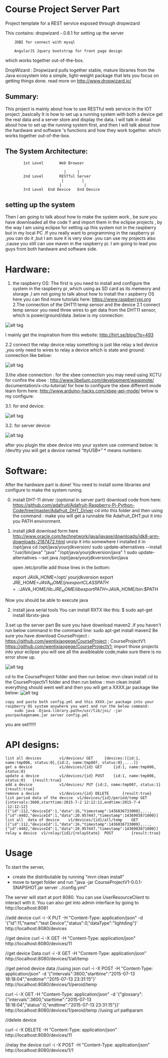 Course Project Server Part 
========================

Project template for a REST service exposed through dropwizard 

This contains:
        dropwizard -.0.8.1 for setting up the server 
        
        JDBI for connect with mysql 
        
        AngularJS Jquery bootstrap for front page design 

which works together out-of-the-box.


DropWizard :
  Dropwizard pulls together stable, mature libraries from the Java ecosystem into a simple, light-weight package that lets you focus on getting things done. read more on http://www.dropwizard.io/


Summary:
------------------------

This project is mainly about how to use RESTful web service in the IOT project ,basically It is how to set up a running system with both a device get the real data and a  server store and display the data. I will talk in detail about how to set up the running system first, and then I will talk about how the hardware and software 's functions and how they work together. which works together out-of-the-box.

The System Architecture:
------------------------

              
            1st Level       Web Browser 
     
                              |     |
            2nd Level       RESTful Server
                             |        |
                            |          |
            3rd Level  End Device   End Device


setting up the system 
------------------------
Then I am going to talk about how to make the system work , be sure you have downloaded all the code  !! and import them in the eclipse projects , by the way I am using eclipse for setting up this system not in the raspberry but in my local PC .If you really want to programming in the raspberry pi ,you can do it ,but I am sure it is very slow .you can use my projects also ,cause you still can use maven in the raspberry pi. I am going to lead you guys from both hardware and software side.

Hardware:
===============

1. the raspberry OS:
	The first is you need to install and configure the system in the raspberry pi ,which using as SD card as its memeory and storage ,I am 		not going to talk about how to install the r aspberry OS here you can find more tutorials here: https://www.raspberrypi.org
2.The connection of the DHT11 temp sensor and the device 
	2.1 connect temp sensor
	you need three wires to get data from the DHT11 sensor, which is power/ground/data .below is my connection:
                              
![alt tag](https://github.com/wentixiaogege/CourseProjectEndDevice/blob/master/readme_img/temp_connection.png)                                                          













I mainly get the inspiration from this website: http://hirt.se/blog/?p=493









   2.2 connect the relay device
       relay something is just like relay a led device ,you only need to wires to relay a device which is state and ground: connection like below:
             
![alt tag](https://github.com/wentixiaogege/CourseProjectEndDevice/blob/master/readme_img/relay_connection.png)   










 


  
3.the xbee connection :
  	 for the xbee connection you may need using XCTU for confire the xbee :
		http://www.libelium.com/development/waspmote/	documentation/x-ctu-tutorial/
   	 for how to configure the xbee different mode learn form here:
 		http://www.arduino-hacks.com/xbee-api-mode/
	  	below is my configure: 
	  	
3.1. for end device:

![alt tag](https://github.com/wentixiaogege/CourseProjectEndDevice/blob/master/readme_img/xbee_end.png)   















3.2. for server device:
	   

![alt tag](https://github.com/wentixiaogege/CourseProjectEndDevice/blob/master/readme_img/xbee_server.png)
















after you plugin the xbee device into your system use command below:
             ls /dev/tty
	you will get a device named 
          “ttyUSB*” * means numbers:

 
Software:
===============

After the hardware part is done! You need to install some libraries and configure to make the system runing.

0. install DHT-11 driver :(optional in server part)
	download code from here:   https://github.com/adafruit/Adafruit-Raspberry-Pi-Python-Code/tree/master/Adafruit_DHT_Driver 
	cd into this folder and then using the command  : make 
	you will get a runnable file Adafruit_DHT;put it into you PATH environment.
 
1. install jdk8
	download  form here http://www.oracle.com/technetwork/java/javase/downloads/jdk8-arm-downloads-2187472.html
	unzip it into somewhere I installed it in /opt/java 
	cd /opt/java/yourjdkversion/
	sudo update-alternatives --install "/usr/bin/java" "java" "/opt/java/yourjdkversion/java" 1
	sudo update-alternatives --set java /opt/java/yourjdkversion/bin/java

   open /etc/profile add those lines in the bottom:


   export JAVA_HOME=/opt/ yourjdkversion
   export JRE_HOME=$JAVA_HOME/jre 
   export CLASSPATH=.:$JAVA_HOME/lib:$JRE_HOME/lib 
   export PATH=$JAVA_HOME/bin:$PATH 


  Now you should be able to execute java

2. install java serial tools
 	You can install RXTX like this:
		$ sudo apt-get install librxtx-java


3.set up the server part 
   	Be sure you have download maven2 .if you haven't run below command in the  command line:
                sudo apt-get install maven2
	Be sure you have download 
        CourseProject : https://github.com/wentixiaogege/CourseProject   ;
		CourseProjectV1: https://github.com/wentixiaogege/CourseProjectV1;
	    import those projects into your eclipse you will see all the avaibleable code,make sure there is no error show up.

![alt tag](https://github.com/wentixiaogege/CourseProjectEndDevice/blob/master/readme_img/eclipse_server_init.png)      



   cd to the CourseProject folder and then run below:
		mvn clean install 
   cd to the CourseProjectV1 folder and then run below :
		mvn clean install 
   everything should went well and then you will get a XXXX.jar package like below:
![alt tag](https://github.com/wentixiaogege/CourseProjectEndDevice/blob/master/readme_img/eclipse_server_compiled.png)   

 	copy and paste both config.yml and this XXXX.jar package into your raspberry OS system anywhere you want and run the below command:
		sudo java -Djava.library.path=/usr/lib/jni/ -jar yourpackagename.jar server config.yml

you are set!!!!!!






API designs:
============

	list all devices		v1/devices/	GET		{devices:[{id:1, name:tmp006, status:0},{id:2, name:tmp007, status:0},....]}
	get a device			v1/devices/{id}	GET		{id:1, name:tmp006, status:0}
	update a device			v1/devices/{id}	POST	{id:1, name:tmp006, status:0}	{result:true}
	add a device			v1/devices/	PUT	{id:2, name:tmp007, status:1}	{result:true}
	remove a device			v1/devices/{id}	DELETE		{result:true}
	list period data of the device	v1/devices/{id}/period/temp	GET	{intervals:3600,starttime:2015-7-2 12:12:12,endtime:2015-7-4 :12:12:12}	[{"id":112,"deviceId":1,"data":16,"timestamp":1436836733000},...,{"id":4402,"deviceId":1,"data":20.957447,"timestamp":1436903871000}]
	list all  data of device	v1/devices/{id}/all/temp	GET		[{"id":112,"deviceId":1,"data":16,"timestamp":1436836733000},...,{"id":4402,"deviceId":1,"data":20.957447,"timestamp":1436903871000}]
	relay a device	v1/relay/{id}/{relayState}	POST		{result:true}


Usage
=====

To start the server,

- create the distributable by running "mvn clean install"
- move to target folder and run "java -jar CourseProjectV1-0.0.1-SNAPSHOT.jar server ../config.yml"

The server will start at port 8080. You can use UserResourceClient to interact with it. You can also get into admin interface by going to http://localhost:8081

//add device
curl -i -X PUT -H "Content-Type: application/json" -d '{"id":11,"name":"test Device","status":0,"dataType":"lightding"}' http://localhost:8080/devices

//get device
curl -i -X GET -H "Content-Type: application/json"  http://localhost:8080/devices/11

//get device Data 
curl -i -X GET -H "Content-Type: application/json"  http://localhost:8080/devices/1/all/temp

//get period device data
//using json 
curl -i -X POST -H "Content-Type: application/json" -d '{"intervals":3600,"starttime":"2015-07-13 18:18:04","endtime":"2015-07-13 23:31:15"}' http://localhost:8080/devices/1/peroid/temp

curl -i -X GET -H "Content-Type: application/json" -d '{"glossary":{"intervals":3600,"starttime":"2015-07-13 18:18:04","status":0,"endtime":"2015-07-13 23:31:15"}}' http://localhost:8080/devices/1/peroid/temp
//using url pathparam

//delete device

curl -i -X DELETE -H "Content-Type: application/json"  http://localhost:8080/devices/11

//relay the device
curl -i -X POST -H "Content-Type: application/json" http://localhost:8080/devices/1/1


